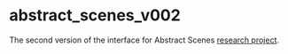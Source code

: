 # abstract_scenes_v002
The second version of the interface for Abstract Scenes [research project](http://research.microsoft.com/en-us/um/people/larryz/clipart/abstract_scenes.html).
